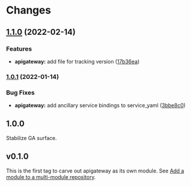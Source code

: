 # Changes

## [1.1.0](https://github.com/googleapis/google-cloud-go/compare/apigateway/v1.0.1...apigateway/v1.1.0) (2022-02-14)


### Features

* **apigateway:** add file for tracking version ([17b36ea](https://github.com/googleapis/google-cloud-go/commit/17b36ead42a96b1a01105122074e65164357519e))

### [1.0.1](https://www.github.com/googleapis/google-cloud-go/compare/apigateway/v1.0.0...apigateway/v1.0.1) (2022-01-14)


### Bug Fixes

* **apigateway:** add ancillary service bindings to service_yaml ([3bbe8c0](https://www.github.com/googleapis/google-cloud-go/commit/3bbe8c0c558c06ef5865bb79eb228b6da667ddb3))

## 1.0.0

Stabilize GA surface.

## v0.1.0

This is the first tag to carve out apigateway as its own module. See
[Add a module to a multi-module repository](https://github.com/golang/go/wiki/Modules#is-it-possible-to-add-a-module-to-a-multi-module-repository).
